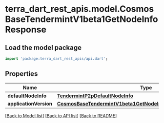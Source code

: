 # terra_dart_rest_apis.model.CosmosBaseTendermintV1beta1GetNodeInfoResponse

## Load the model package
```dart
import 'package:terra_dart_rest_apis/api.dart';
```

## Properties
Name | Type | Description | Notes
------------ | ------------- | ------------- | -------------
**defaultNodeInfo** | [**TendermintP2pDefaultNodeInfo**](TendermintP2pDefaultNodeInfo.md) |  | [optional] 
**applicationVersion** | [**CosmosBaseTendermintV1beta1GetNodeInfoResponseApplicationVersion**](CosmosBaseTendermintV1beta1GetNodeInfoResponseApplicationVersion.md) |  | [optional] 

[[Back to Model list]](../README.md#documentation-for-models) [[Back to API list]](../README.md#documentation-for-api-endpoints) [[Back to README]](../README.md)


